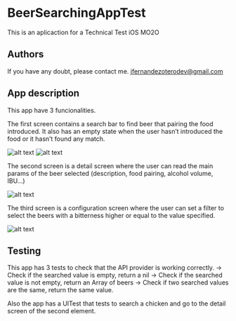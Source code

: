 # BeerSearchingAppTest

This is an aplicaction for a Technical Test iOS MO2O


## Authors

If you have any doubt, please contact me.
jfernandezoterodev@gmail.com


## App description 

This app have 3 funcionalities.

The first screen contains a search bar to find beer that pairing the food introduced. It also has an empty state  when the user hasn’t introduced the food or it hasn’t found any match. 

![alt text](https://github.com/juanfdzoteb2/BeerSearchingAppTest/blob/main/BeerSearchingApp/ScreenShots/screenshot_1.png)
![alt text](https://github.com/juanfdzoteb2/BeerSearchingAppTest/blob/main/BeerSearchingApp/ScreenShots/screenshot_2.png)

The second screen is a detail screen where the user can read the main params of the beer selected (description, food pairing, alcohol volume, IBU...)

![alt text](https://github.com/juanfdzoteb2/BeerSearchingAppTest/blob/main/BeerSearchingApp/ScreenShots/screenshot_3.png)

The third screen is a configuration screen where the user can set a filter to select the beers with a bitterness higher or equal to the value specified.

![alt text](https://github.com/juanfdzoteb2/BeerSearchingAppTest/blob/main/BeerSearchingApp/ScreenShots/screenshot_4.png)


## Testing 


This app has 3 tests to check that the API provider is working correctly.
-> Check if the searched value is empty, return a nil
-> Check if the searched value is not empty, return  an Array of beers
-> Check if two searched values are the same, return the same value. 

Also the app has  a UITest that tests to search a chicken and go to the detail screen of the second element.

